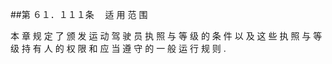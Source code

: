 ##第 ６１．１１１条 　适 用 范 围

本 章 规 定 了 颁 发 运 动 驾 驶 员 执 照 与 等 级 的 条 件 以 及 这 些 执 照 与 等 级 持 有 人 的 权 限 和 应 当 遵 守 的 一 般 运 行 规 则 .
